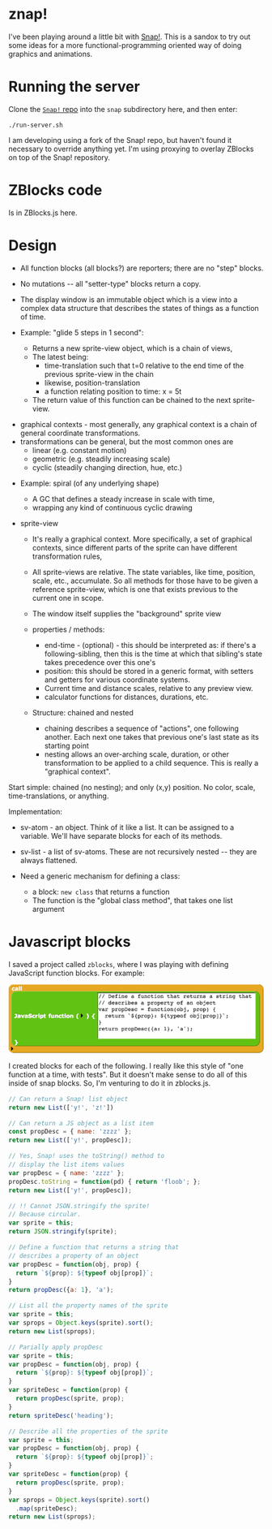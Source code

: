 # znap!

I've been playing around a little bit with 
[Snap!](http://snap.berkeley.edu/snapsource/snap.html). This is a sandox to 
try out some ideas for a more functional-programming oriented way of doing
graphics and animations.

# Running the server

Clone the [`Snap!` repo](https://github.com/jmoenig/Snap--Build-Your-Own-Blocks)
into the `snap` subdirectory here, and then enter:

```
./run-server.sh
```

I am developing using a fork of the Snap! repo, but haven't found it necessary
to override anything yet. I'm using proxying to overlay ZBlocks on top of 
the Snap! repository.


# ZBlocks code

Is in ZBlocks.js here.

# Design

* All function blocks (all blocks?) are reporters; there are no "step" blocks.
* No mutations -- all "setter-type" blocks return a copy.

* The display window is an immutable object which is a view into a complex
  data structure that describes the states of things as a function of time.

* Example: "glide 5 steps in 1 second":
    * Returns a new sprite-view object, which is a chain of views,
    * The latest being:
        * time-translation such that t=0 relative to the end time of the
          previous sprite-view in the chain
        * likewise, position-translation
        * a function relating position to time: x = 5t
    * The return value of this function can be chained to the next 
      sprite-view.

- graphical contexts - most generally, any graphical context is a chain of
  general coordinate transformations.
- transformations can be general, but the most common ones are
    - linear (e.g. constant motion)
    - geometric (e.g. steadily increasing scale)
    - cyclic (steadily changing direction, hue, etc.)


* Example: spiral (of any underlying shape)
    - A GC that defines a steady increase in scale with time,
    - wrapping any kind of continuous cyclic drawing


* sprite-view
    * It's really a graphical context. More specifically, a set of graphical
      contexts, since different parts of the sprite can have different 
      transformation rules,
    * All sprite-views are relative. The state variables, like time, position,
      scale, etc., accumulate. So all methods for those have to be given a
      reference sprite-view, which is one that exists previous to the current
      one in scope.
    * The window itself supplies the "background" sprite view

    * properties / methods:
        * end-time - (optional) - this should be interpreted as: if there's 
          a following-sibling, then this is the time at which that sibling's
          state takes precedence over this one's
        * position: this should be stored in a generic format, with setters and
          getters for various coordinate systems.
        * Current time and distance scales, relative to any preview view.
        * calculator functions for distances, durations, etc.

    * Structure: chained and nested
        * chaining describes a sequence of "actions", one following another.
          Each next one takes that previous one's last state as its starting
          point
        * nesting allows an over-arching scale, duration, or other 
          transformation to be applied to a child sequence. This is really a
          "graphical context".


Start simple: chained (no nesting); and only (x,y) position. No color, scale,
time-translations, or anything.

Implementation:

* sv-atom - an object. Think of it like a list. It can be assigned to a 
  variable. We'll have separate blocks for each of its methods.

* sv-list - a list of sv-atoms. These are not recursively nested -- they are
  always flattened.


* Need a generic mechanism for defining a class:
    * a block: `new class` that returns a function
    * The function is the "global class method", that takes one list argument


# Javascript blocks

I saved a project called `zblocks`, where I was playing with defining 
JavaScript function blocks. For example:

![JavaScript block example](js-block-example.png)

I created blocks for each of the following.
I really like this style of "one function at a time, with tests". But it
doesn't make sense to do all of this inside of snap blocks.
So, I'm venturing to do it in zblocks.js.



```javascript
// Can return a Snap! list object
return new List(['y!', 'z!'])
```

```javascript
// Can return a JS object as a list item
const propDesc = { name: 'zzzz' };
return new List(['y!', propDesc]);
```

```javascript
// Yes, Snap! uses the toString() method to
// display the list items values
var propDesc = { name: 'zzzz' };
propDesc.toString = function(pd) { return 'floob'; };
return new List(['y!', propDesc]);
```

```javascript
// !! Cannot JSON.stringify the sprite!
// Because circular.
var sprite = this;
return JSON.stringify(sprite);
```

```javascript
// Define a function that returns a string that
// describes a property of an object
var propDesc = function(obj, prop) {
  return `${prop}: ${typeof obj[prop]}`;
}
return propDesc({a: 1}, 'a');
```

```javascript
// List all the property names of the sprite
var sprite = this;
var sprops = Object.keys(sprite).sort();
return new List(sprops);
```

```javascript
// Parially apply propDesc
var sprite = this;
var propDesc = function(obj, prop) {
  return `${prop}: ${typeof obj[prop]}`;
}
var spriteDesc = function(prop) {
  return propDesc(sprite, prop);
}
return spriteDesc('heading');
```

```javascript
// Describe all the properties of the sprite
var sprite = this;
var propDesc = function(obj, prop) {
  return `${prop}: ${typeof obj[prop]}`;
}
var spriteDesc = function(prop) {
  return propDesc(sprite, prop);
}
var sprops = Object.keys(sprite).sort()
  .map(spriteDesc);
return new List(sprops);
```

